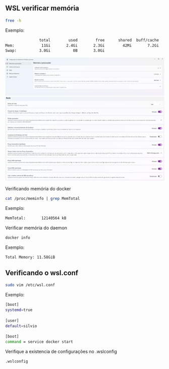 ## WSL verificar memória

```bash
free -h
```

Exemplo:
```bash
               total        used        free      shared  buff/cache   available
Mem:            11Gi       2.4Gi       2.3Gi        42Mi       7.2Gi       9.2Gi
Swap:          3.0Gi          0B       3.0Gi
```
![alt text](image.png)
![alt text](image-1.png)


Verificando memória do docker
```bash
cat /proc/meminfo | grep MemTotal
```
Exemplo: 
```bash
MemTotal:       12140564 kB
```

Verificar memória do daemon
```bash
docker info
```
Exemplo:
```bash
Total Memory: 11.58GiB
```

## Verificando o wsl.conf

```bash
sudo vim /etc/wsl.conf
```

Exemplo:
```bash
[boot]
systemd=true

[user]
default=silvio

[boot]
command = service docker start
```

Verifique a existencia de configurações no .wslconfig
``` bash
.wslconfig
```


